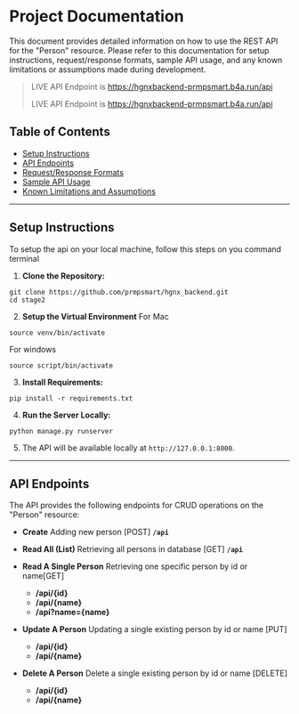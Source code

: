 # Project Documentation

This document provides detailed information on how to use the REST API for the "Person" resource. Please refer to this documentation for setup instructions, request/response formats, sample API usage, and any known limitations or assumptions made during development.

> LIVE API Endpoint is https://hgnxbackend-prmpsmart.b4a.run/api
>
> LIVE API Endpoint is https://hgnxbackend-prmpsmart.b4a.run/api

## Table of Contents
* [Setup Instructions](#setup-instructions)
* [API Endpoints](#api-endpoints)
* [Request/Response Formats](#requestresponse-formats)
* [Sample API Usage](#sample-api-usage)
* [Known Limitations and Assumptions](#known-limitations-and-assumptions)

---

## Setup Instructions
To setup the api on your local machine, follow this steps on you command terminal

1. **Clone the Repository:**
```
git clone https://github.com/prmpsmart/hgnx_backend.git
cd stage2
```

2. **Setup the Virtual Environment**
For Mac
```
source venv/bin/activate
```
For windows
```
source script/bin/activate
```

3. **Install Requirements:**
```
pip install -r requirements.txt
```

4. **Run the Server Locally:**
```
python manage.py runserver
```

5. The API will be available locally at `http://127.0.0.1:8000`.

---

## API Endpoints

The API provides the following endpoints for CRUD operations on the "Person" resource:

* **Create**
Adding new person [POST]
**`/api`**

* **Read All (List)**
Retrieving all persons in database [GET]
**`/api`**

* **Read A Single Person**
Retrieving one specific person by id or name[GET]
    * **/api/{id}** 
    * **/api/{name}**
    * **/api?name={name}**

* **Update A Person**
Updating a single existing person by id or name [PUT]
    * **/api/{id}**
    * **/api/{name}**

* **Delete A Person**
Delete a single existing person by id or name [DELETE]
    * **/api/{id}**
    * **/api/{name}**




